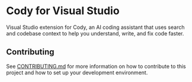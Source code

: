 # Cody for Visual Studio

Visual Studio extension for Cody, an AI coding assistant that uses search and codebase context to help you understand, write, and fix code faster.

## Contributing

See [CONTRIBUTING.md](./CONTRIBUTING.md) for more information on how to contribute to this project and how to set up your development environment.
